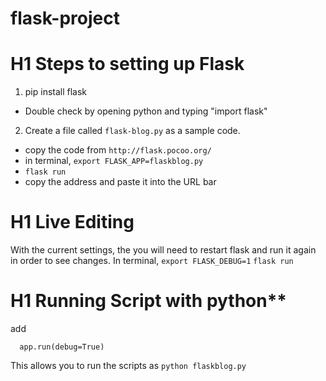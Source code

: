# flask-project

# H1 **Steps to setting up Flask**

1. pip install flask
  - Double check by opening python and typing "import flask"
2. Create a file called `flask-blog.py` as a sample code. 
  - copy the code from `http://flask.pocoo.org/`
  - in terminal, `export FLASK_APP=flaskblog.py`
  - `flask run`
  - copy the address and paste it into the URL bar

# H1 **Live Editing**
With the current settings, the you will need to restart flask and run it again in order to see changes. 
In terminal, `export FLASK_DEBUG=1`
`flask run`

# H1 Running Script with python**
add
```if __name__ == '__main__':
  app.run(debug=True)
```  
This allows you to run the scripts as `python flaskblog.py`  
